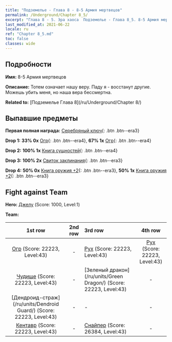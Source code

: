```yaml
---
title: "Подземелье - Глава 8 - 8-5 Армия мертвецов"
permalink: /Underground/Chapter 8_5/
excerpt: "Глава 8 - 5. Эра хаоса  Подземелье - Глава 8_5. 8-5 Армия мертвецов"
last_modified_at: 2021-06-22
locale: ru
ref: "Chapter 8_5.md"
toc: false
classes: wide
---
```


## Подробности

 **Имя:** 8-5 Армия мертвецов

 **Описание:** Тотем означает нашу веру. Паду я - восстанут другие. Можешь убить меня, но наша вера бессмертна.

 **Related to:** [Подземелье Глава 8](/ru/Underground/Chapter 8/)

## Выпавшие предметы

 **Первая полная награда:** [Серебряный ключ](/ItemsRU/con_693/){: .btn .btn--era3}

 **Drop 1:** **33% 0x** [Огр](/ItemsRU/unt_220/){: .btn .btn--era4}, **67% 1x** [Огр](/ItemsRU/unt_220/){: .btn .btn--era4}

 **Drop 2:** **100% 1x** [Книга сущностей](/ItemsRU/mat_39/){: .btn .btn--era4}

 **Drop 3:** **100% 2x** [Свиток заклинания](/ItemsRU/con_694/){: .btn .btn--era3}

 **Drop 4:** **50% 0x** [Книга оружия +2](/ItemsRU/mat_32/){: .btn .btn--era3}, **50% 1x** [Книга оружия +2](/ItemsRU/mat_32/){: .btn .btn--era3}


## Fight against Team
 **Hero:** [Джелу](/ru/heroes/Gelu/) (Score: 1000, Level:1)

 **Team:**


  | 1st row | 2nd row | 3rd row | 4th row |
  |:----:|:----:|:----|:----:|
  | [Огр](/ru/units/Ogre/) (Score: 22223, Level:43)  | - | [Рух](/ru/units/Roc/) (Score: 22223, Level:43)  | [Рух](/ru/units/Roc/) (Score: 22223, Level:43)  |
  | [Чудище](/ru/units/Behemoth/) (Score: 22223, Level:43)  | - | [Зеленый дракон](/ru/units/Green Dragon/) (Score: 22223, Level:43)  | - |
  | [Дендроид-страж](/ru/units/Dendroid Guard/) (Score: 22223, Level:43)  | - | - | - |
  | [Кентавр](/ru/units/Centaur/) (Score: 22223, Level:43)  | - | [Снайпер](/ru/units/Sharpshooter/) (Score: 26384, Level:43)  | - |


